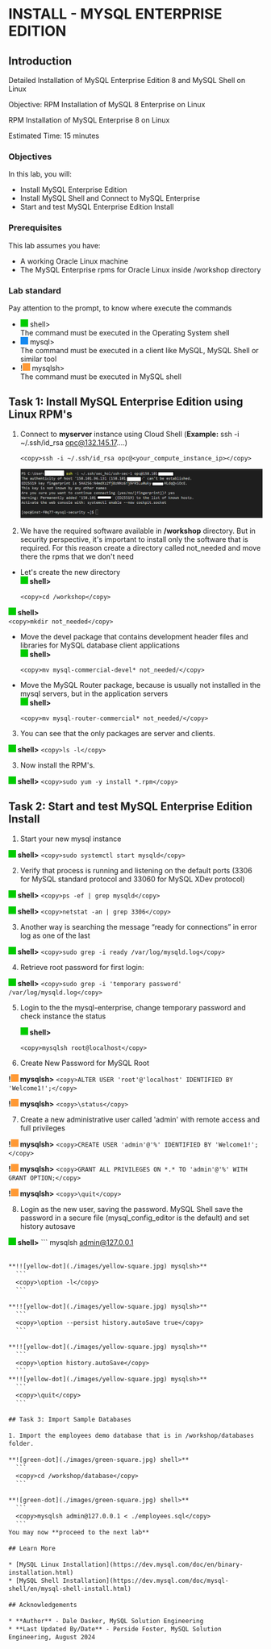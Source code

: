 # INSTALL - MYSQL ENTERPRISE EDITION

## Introduction

Detailed Installation of MySQL Enterprise Edition 8 and MySQL Shell on Linux

Objective: RPM Installation of MySQL 8 Enterprise on Linux


RPM Installation of MySQL Enterprise 8 on Linux

Estimated Time: 15 minutes

### Objectives

In this lab, you will:

* Install MySQL Enterprise Edition
* Install MySQL Shell and Connect to MySQL Enterprise 
* Start and test MySQL Enterprise Edition Install


### Prerequisites

This lab assumes you have:
* A working Oracle Linux machine
* The MySQL Enterprise rpms for Oracle Linux inside /workshop directory


### Lab standard

Pay attention to the prompt, to know where execute the commands 
* ![green-dot](./images/green-square.jpg) shell>  
  The command must be executed in the Operating System shell
* ![blue-dot](./images/blue-square.jpg) mysql>  
  The command must be executed in a client like MySQL, MySQL Shell or similar tool
* !![yellow-dot](./images/yellow-square.jpg) mysqlsh>  
  The command must be executed in MySQL shell
  
## Task 1: Install MySQL Enterprise Edition using Linux RPM's


1. Connect to **myserver** instance using Cloud Shell (**Example:** ssh -i ~/.ssh/id_rsa opc@132.145.17….)

    ```
    <copy>ssh -i ~/.ssh/id_rsa opc@<your_compute_instance_ip></copy>
    ```

    ![CONNECT](./images/ssh-login-2.png " ")


2. We have the required software available in **/workshop** directory. But in security perspective, it's important to install only the software that is required. For this reason create a directory called not_needed and move there the rpms that we don't need

  - Let's create the new directory  
  **![green-dot](./images/green-square.jpg) shell>**  
      ```
      <copy>cd /workshop</copy>
      ```
  **![green-dot](./images/green-square.jpg) shell>**  
      ```
      <copy>mkdir not_needed</copy>
      ```

  - Move the devel package that contains development header files and libraries for MySQL database client applications  
  **![green-dot](./images/green-square.jpg) shell>**  
      ```
      <copy>mv mysql-commercial-devel* not_needed/</copy>
      ```

  - Move the MySQL Router package, because is usually not installed in the mysql servers, but in the application servers  
  **![green-dot](./images/green-square.jpg) shell>**  
      ```
      <copy>mv mysql-router-commercial* not_needed/</copy>
      ```

3. You can see that the only packages are server and clients.

 **![green-dot](./images/green-square.jpg) shell>** 
    ```
    <copy>ls -l</copy>
    ```

3. Now install the RPM's.

 **![green-dot](./images/green-square.jpg) shell>** 
    ```
    <copy>sudo yum -y install *.rpm</copy>
    ```


## Task 2: Start and test MySQL Enterprise Edition Install


1.	Start your new mysql instance

 **![green-dot](./images/green-square.jpg) shell>** 
    ```
    <copy>sudo systemctl start mysqld</copy>
    ```

2.	Verify that process is running and listening on the default ports (3306 for MySQL standard protocol and 33060 for MySQL XDev protocol)

  **![green-dot](./images/green-square.jpg) shell>** 
    ```
    <copy>ps -ef | grep mysqld</copy>
    ```

  **![green-dot](./images/green-square.jpg) shell>** 
    ```
    <copy>netstat -an | grep 3306</copy>
    ```


3.	Another way is searching the message “ready for connections” in error log as one of the last 

  **![green-dot](./images/green-square.jpg) shell>** 
    ```
    <copy>sudo grep -i ready /var/log/mysqld.log</copy>
    ```

4.	Retrieve root password for first login:

  **![green-dot](./images/green-square.jpg) shell>** 
    ```
    <copy>sudo grep -i 'temporary password' /var/log/mysqld.log</copy>
    ```

5. Login to the the mysql-enterprise, change temporary password and check instance the status

    **![green-dot](./images/green-square.jpg) shell>** 
     ```
    <copy>mysqlsh root@localhost</copy>
    ```

6. Create New Password for MySQL Root

 **!![yellow-dot](./images/yellow-square.jpg) mysqlsh>**
    ```
    <copy>ALTER USER 'root'@'localhost' IDENTIFIED BY 'Welcome1!';</copy>
    ```

 **!![yellow-dot](./images/yellow-square.jpg) mysqlsh>**
    ```
    <copy>\status</copy>
    ```


7.	Create a new administrative user called 'admin' with remote access and full privileges

 **!![yellow-dot](./images/yellow-square.jpg) mysqlsh>**
    ```
    <copy>CREATE USER 'admin'@'%' IDENTIFIED BY 'Welcome1!';</copy>
    ```

 **!![yellow-dot](./images/yellow-square.jpg) mysqlsh>**
    ```
    <copy>GRANT ALL PRIVILEGES ON *.* TO 'admin'@'%' WITH GRANT OPTION;</copy>
    ```

 **!![yellow-dot](./images/yellow-square.jpg) mysqlsh>**
    ```
    <copy>\quit</copy>
    ```

8.	Login as the new user, saving the password. MySQL Shell save the password in a secure file (mysql_config_editor is the default) and set history autosave

  **![green-dot](./images/green-square.jpg) shell>** 
    ```
  <copy>mysqlsh admin@127.0.0.1</copy>
  ```

 **!![yellow-dot](./images/yellow-square.jpg) mysqlsh>**
    ```
    <copy>\option -l</copy>
    ```

 **!![yellow-dot](./images/yellow-square.jpg) mysqlsh>**
    ```
    <copy>\option --persist history.autoSave true</copy>
    ```

 **!![yellow-dot](./images/yellow-square.jpg) mysqlsh>**
    ```
    <copy>\option history.autoSave</copy>
    ```
 **!![yellow-dot](./images/yellow-square.jpg) mysqlsh>**
    ```
    <copy>\quit</copy>
    ```

## Task 3: Import Sample Databases

1. Import the employees demo database that is in /workshop/databases folder.

  **![green-dot](./images/green-square.jpg) shell>** 
    ```
    <copy>cd /workshop/database</copy>
    ```

  **![green-dot](./images/green-square.jpg) shell>** 
    ```
    <copy>mysqlsh admin@127.0.0.1 < ./employees.sql</copy>
    ```
You may now **proceed to the next lab**

## Learn More

* [MySQL Linux Installation](https://dev.mysql.com/doc/en/binary-installation.html)
* [MySQL Shell Installation](https://dev.mysql.com/doc/mysql-shell/en/mysql-shell-install.html)

## Acknowledgements

* **Author** - Dale Dasker, MySQL Solution Engineering
* **Last Updated By/Date** - Perside Foster, MySQL Solution Engineering, August 2024
